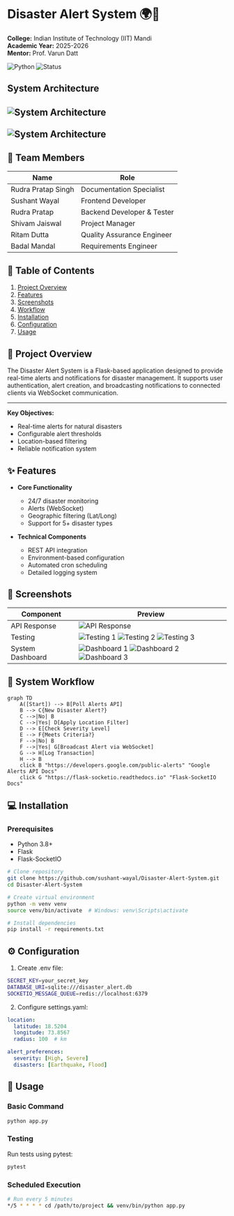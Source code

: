 # Disaster Alert System 🌍🚨  
**College:** Indian Institute of Technology (IIT) Mandi <br>
**Academic Year:** 2025-2026 <br>
**Mentor:** Prof. Varun Datt

![Python](https://img.shields.io/badge/Python-3.8%2B-blue)
![Status](https://img.shields.io/badge/Status-Completed-brightgreen)

## System Architecture
![System Architecture](public/architect-1.png)
<br><br>
![System Architecture](public/architect-2.png)
---

## 👥 Team Members
| Name                | Role                |
|---------------------|---------------------|
| Rudra Pratap Singh  | Documentation Specialist       |
| Sushant Wayal       | Frontend Developer  |
| Rudra Pratap        | Backend Developer & Tester   |
| Shivam Jaiswal      | Project Manager          |
| Ritam Dutta         | Quality Assurance Engineer   |
| Badal Mandal         | Requirements Engineer  |


## 📁 Table of Contents
1. [Project Overview](#project-overview)
2. [Features](#features)
3. [Screenshots](#screenshots)
4. [Workflow](#system-workflow)
5. [Installation](#installation)
6. [Configuration](#configuration)
7. [Usage](#usage)

## 📌 Project Overview
The Disaster Alert System is a Flask-based application designed to provide real-time alerts and notifications for disaster management. It supports user authentication, alert creation, and broadcasting notifications to connected clients via WebSocket communication.

---

**Key Objectives:**
- Real-time alerts for natural disasters
- Configurable alert thresholds
- Location-based filtering
- Reliable notification system

## ✨ Features
- **Core Functionality**
  - 24/7 disaster monitoring
  - Alerts (WebSocket)
  - Geographic filtering (Lat/Long)
  - Support for 5+ disaster types

- **Technical Components**
  - REST API integration
  - Environment-based configuration
  - Automated cron scheduling
  - Detailed logging system

## 📸 Screenshots
| Component          | Preview             |
|--------------------|---------------------|
| API Response       | ![API Response](public/api_response.png) |
| Testing            | ![Testing 1](public/test1.jpeg) ![Testing 2](public/test2.jpeg) ![Testing 3](public/test3.jpeg) |
| System Dashboard   | ![Dashboard 1](public/dashboard1.jpeg) ![Dashboard 2](public/dashboard2.jpeg) ![Dashboard 3](public/dashboard3.jpeg) |

## 🔄 System Workflow
```mermaid
graph TD
    A([Start]) --> B[Poll Alerts API]
    B --> C{New Disaster Alert?}
    C -->|No| B
    C -->|Yes| D[Apply Location Filter]
    D --> E[Check Severity Level]
    E --> F{Meets Criteria?}
    F -->|No| B
    F -->|Yes| G[Broadcast Alert via WebSocket]
    G --> H[Log Transaction]
    H --> B
    click B "https://developers.google.com/public-alerts" "Google Alerts API Docs"
    click G "https://flask-socketio.readthedocs.io" "Flask-SocketIO Docs"
```

## 💻 Installation
### Prerequisites
- Python 3.8+
- Flask
- Flask-SocketIO

```bash
# Clone repository
git clone https://github.com/sushant-wayal/Disaster-Alert-System.git
cd Disaster-Alert-System

# Create virtual environment
python -m venv venv
source venv/bin/activate  # Windows: venv\Scripts\activate

# Install dependencies
pip install -r requirements.txt
```

## ⚙️ Configuration
1. Create .env file:
```bash
SECRET_KEY=your_secret_key
DATABASE_URI=sqlite:///disaster_alert.db
SOCKETIO_MESSAGE_QUEUE=redis://localhost:6379
```

2. Configure settings.yaml:
```yaml
location:
  latitude: 18.5204
  longitude: 73.8567
  radius: 100  # km

alert_preferences:
  severity: [High, Severe]
  disasters: [Earthquake, Flood]
```

## 🚀 Usage
### Basic Command
```bash
python app.py
```

### Testing
Run tests using pytest:
```bash
pytest
```

### Scheduled Execution
```bash
# Run every 5 minutes
*/5 * * * * cd /path/to/project && venv/bin/python app.py
```

